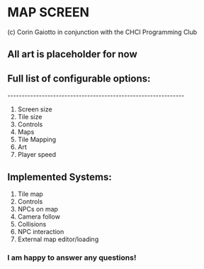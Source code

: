 # MAP SCREEN
(c) Corin Gaiotto in conjunction with the CHCI Programming Club

## All art is placeholder for now

## Full list of configurable options:
\--------------------------------------------------------------
1. Screen size
2. Tile size
3. Controls
4. Maps
5. Tile Mapping
6. Art
7. Player speed

## Implemented Systems:
1. Tile map
2. Controls
3. NPCs on map
4. Camera follow
5. Collisions
6. NPC interaction
7. External map editor/loading

### I am happy to answer any questions!